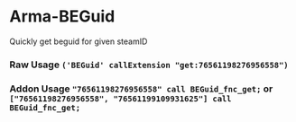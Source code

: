 # Arma-BEGuid
Quickly get beguid for given steamID

### Raw Usage `('BEGuid' callExtension "get:76561198276956558")`

### Addon Usage `"76561198276956558" call BEGuid_fnc_get;` or `["76561198276956558", "76561199109931625"] call BEGuid_fnc_get;`
